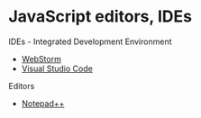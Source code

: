 # JavaScript editors, IDEs

IDEs - Integrated Development Environment


* [WebStorm](https://www.jetbrains.com/webstorm)
* [Visual Studio Code](https://code.visualstudio.com/)

Editors

* [Notepad++](https://notepad-plus-plus.org/)



